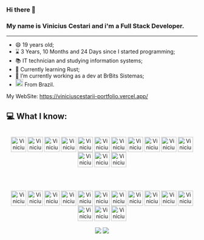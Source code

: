 ### Hi there 👋

<h3>My name is Vinicius Cestari and i'm a Full Stack Developer.</h3>
<hr>

- 😄 19 years old;
- ⌛  3 Years, 10 Months and 24 Days since I started programming;
- 📚 IT technician and studying information systems;
- 🌱 Currently learning Rust;
- 🔭 I’m currently working as a dev at BrBits Sistemas;
- <img height = "20em" src="https://em-content.zobj.net/thumbs/120/google/350/flag-brazil_1f1e7-1f1f7.png"/>   From Brazil.

My WebSite: https://viniciuscestarii-portfolio.vercel.app/

## **💻 What I know:** 

<div style="display: inline_block" align="center">
  <br>
  <img align="center" alt="Vinicius Typescript" height="40" width="40" src="https://cdn.simpleicons.org/typescript/"/>
  <img align="center" alt="Vinicius Javascript" height="40" width="40" src="https://cdn.simpleicons.org/javascript/"/>
  <img align="center" alt="Vinicius C#" height="40" width="40" src="https://cdn.simpleicons.org/csharp/"/>
  <img align="center" alt="Vinicius .NET" height="40" width="40" src="https://cdn.simpleicons.org/dotnet/"/>
  <img align="center" alt="Vinicius Nextjs" height="40" width="40" src="https://cdn.simpleicons.org/next.js/_/eee"/>
  <img align="center" alt="Vinicius React" height="40" width="40" src="https://cdn.simpleicons.org/react/"/>
  <img align="center" alt="Vinicius React Query" height="40" width="40" src="https://cdn.simpleicons.org/reactquery/"/>
  <img align="center" alt="Vinicius Redux" height="40" width="40" src="https://cdn.simpleicons.org/redux/"/>
  <img align="center" alt="Vinicius MUI" height="40" width="40" src="https://cdn.simpleicons.org/mui/"/>
  <img align="center" alt="Vinicius Tailwind" height="40" width="40" src="https://cdn.simpleicons.org/tailwindcss/"/>
  <img align="center" alt="Vinicius ThreeJs" height="40" width="40" src="https://cdn.simpleicons.org/three.js/_/eee"/>
  <img align="center" alt="Vinicius CSS" height="40" width="40" src="https://cdn.simpleicons.org/css3/"/>
  <img align="center" alt="Vinicius HTML" height="40" width="40" src="https://cdn.simpleicons.org/html5/"/>
  <img align="center" alt="Vinicius Visual Studio Code" height="40" width="40" src="https://cdn.simpleicons.org/visualstudiocode/"/>

  <br><br>

  <img align="center" alt="Vinicius Nodejs" height="40" width="40" src="https://cdn.simpleicons.org/node.js/"/>
  <img align="center" alt="Vinicius Bun" height="40" width="40" src="https://cdn.simpleicons.org/bun/_/ffeed2"/>
  <img align="center" alt="Vinicius Express" height="40" width="40" src="https://cdn.simpleicons.org/express/_/eee"/>
  <img align="center" alt="Vinicius Vitest" height="40" width="40" src="https://cdn.simpleicons.org/vitest/"/>
  <img align="center" alt="Vinicius Prisma" height="40" width="40" src="https://cdn.simpleicons.org/prisma/_/5a67d8"/>
  <img align="center" alt="Vinicius MySql" height="40" width="40" src="https://cdn.simpleicons.org/mysql/"/>
  <img align="center" alt="Vinicius PostgreSQL" height="40" width="40" src="https://cdn.simpleicons.org/postgresql/"/>
  <img align="center" alt="Vinicius Docker" height="40" width="40" src="https://cdn.simpleicons.org/docker/"/>
  <img align="center" alt="Vinicius Firebase" height="40" width="40" src="https://cdn.simpleicons.org/firebase/"/>
  <img align="center" alt="Vinicius AWS" height="40" width="40" src="https://cdn.simpleicons.org/amazonaws/_/ff9900"/>
  <img align="center" alt="Vinicius Vercel" height="40" width="40" src="https://cdn.simpleicons.org/vercel/_/eee"/>
  <img align="center" alt="Vinicius Git" height="40" width="40" src="https://cdn.simpleicons.org/git/"/>
  <img align="center" alt="Vinicius Github" height="40" width="40" src="https://cdn.simpleicons.org/github/_/eee"/>
  <img align="center" alt="Vinicius Github" height="40" width="40" src="https://cdn.simpleicons.org/gitlab/"/>
  <br>
</div>

<br>

<div align="center"> 
  <a href = "mailto:viniciuscestari01@gmail.com"><img src="https://img.shields.io/badge/-Gmail-%23333?style=for-the-badge&logo=gmail&logoColor=white" target="_blank"></a>
  <a href="https://www.linkedin.com/in/-vinicius-cestari/" target="_blank"><img src="https://img.shields.io/badge/-LinkedIn-%230077B5?style=for-the-badge&logo=linkedin&logoColor=white" target="_blank"></a> 
</div>


